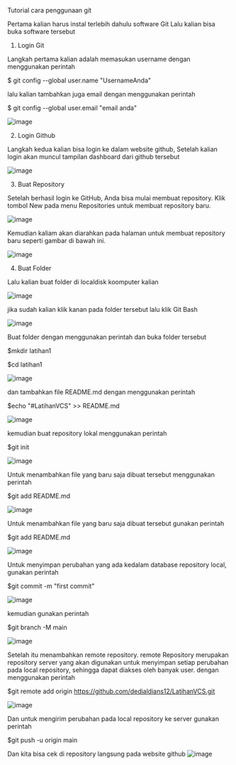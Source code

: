 Tutorial cara penggunaan git

Pertama kalian harus instal terlebih dahulu software Git
Lalu kalian bisa buka software tersebut

1. Login Git

Langkah pertama kalian adalah memasukan username dengan menggunakan perintah 

$ git config --global user.name "UsernameAnda"

lalu kalian tambahkan juga email dengan menggunakan perintah 

$ git config --global user.email "email anda"

![image](https://user-images.githubusercontent.com/48305171/195885286-2548f545-1616-4d80-9494-aee6bfa22e72.png)

2. Login Github

Langkah kedua kalian bisa login ke dalam website github, Setelah kalian login akan muncul tampilan dashboard dari github tersebut

![image](https://user-images.githubusercontent.com/48305171/195887444-b88aa516-4432-43a5-983d-264dc9916b2f.png)

3. Buat Repository

Setelah berhasil login ke GitHub, Anda bisa mulai membuat repository. Klik tombol New pada menu Repositories untuk membuat repository baru.

![image](https://user-images.githubusercontent.com/48305171/195888036-db38d3f8-9a88-468d-95a3-a5a8de9a7faf.png)

Kemudian kaliam akan diarahkan pada halaman untuk membuat repository baru seperti gambar di bawah ini.

![image](https://user-images.githubusercontent.com/48305171/195888551-40316f34-ed37-4e1d-94eb-052ed774a7f7.png)

4. Buat Folder 

Lalu kalian buat folder di localdisk koomputer kalian 

![image](https://user-images.githubusercontent.com/48305171/195889040-41cb25e2-7829-414c-b966-71777b300128.png)

jika sudah kalian klik kanan pada folder tersebut lalu klik Git Bash

![image](https://user-images.githubusercontent.com/48305171/195889426-8c0f4ae8-972c-4f31-84b0-5483ab38c9b4.png)

Buat folder dengan menggunakan perintah dan buka folder tersebut

$mkdir latihan1

$cd latihan1

![image](https://user-images.githubusercontent.com/48305171/195969412-4673d1fe-3b8a-4734-a465-f81cabc63bf6.png)

dan tambahkan file README.md dengan menggunakan perintah 

$echo "#LatihanVCS" >> README.md

![image](https://user-images.githubusercontent.com/48305171/195970348-dadffc9f-f112-4af3-afb5-0eb9972d7ad6.png)

kemudian buat repository lokal menggunakan perintah

$git init

![image](https://user-images.githubusercontent.com/48305171/195981148-99b3ed48-2540-4b03-a58c-7dd455343bcc.png)

Untuk menambahkan file yang baru saja dibuat tersebut menggunakan perintah

$git add README.md

![image](https://user-images.githubusercontent.com/48305171/195981284-5e583447-5439-468d-973b-b68eb53af57b.png)

Untuk menambahkan file yang baru saja dibuat tersebut gunakan perintah

$git add README.md

![image](https://user-images.githubusercontent.com/48305171/195981348-019acff4-afec-4c7c-835a-88b62322d2e4.png)

Untuk menyimpan perubahan yang ada kedalam database repository local, gunakan perintah

$git commit -m "first commit"

![image](https://user-images.githubusercontent.com/48305171/195981416-70e001c2-5c59-4110-8560-4bb069b188d7.png)

kemudian gunakan perintah 

$git branch -M main

![image](https://user-images.githubusercontent.com/48305171/195981938-a5ef769c-1158-4380-8fa9-c8aca58f8c2b.png)


Setelah itu menambahkan remote repository. remote Repository merupakan repository server yang akan digunakan untuk menyimpan setiap perubahan pada local repository,
sehingga dapat diakses oleh banyak user. dengan menggunakan perintah

$git remote add origin https://github.com/dedialdians12/LatihanVCS.git

![image](https://user-images.githubusercontent.com/48305171/195981659-9941682e-63f5-4164-8bc7-7e9234fdf998.png)

Dan untuk mengirim perubahan pada local repository ke server gunakan perintah

$git push -u origin main

Dan kita bisa cek di repository langsung pada website github
![image](https://user-images.githubusercontent.com/48305171/195981879-d65092b8-c323-41f5-bf6b-9d4f6c1da659.png)

